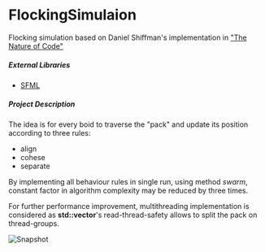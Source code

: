 # FlockingSimulaion
Flocking simulation based on Daniel Shiffman's implementation in ["The Nature of Code"](http://natureofcode.com/book/)

##### External Libraries
   - [SFML](https://www.sfml-dev.org/)

##### Project Description
The idea is for every boid to traverse the "pack" and update its position according to three rules:
   - align
   - cohese
   - separate
  
By implementing all behaviour rules in single run, using method *swarm*, constant factor in algorithm complexity may be reduced by three times.

For further performance improvement, multithreading implementation is considered as **std::vector**'s read-thread-safety allows to split the pack on thread-groups.

![Snapshot](https://user-images.githubusercontent.com/31808526/31057999-f86d24a0-a6f4-11e7-9277-62b95948a394.png)
